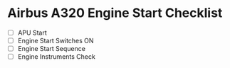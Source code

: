 # Airbus A320 Engine Start Checklist

- [ ] APU Start
- [ ] Engine Start Switches ON
- [ ] Engine Start Sequence
- [ ] Engine Instruments Check
